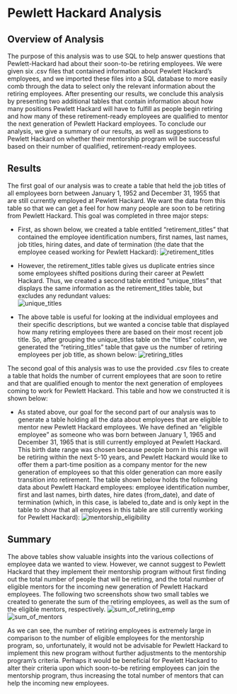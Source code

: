 # Pewlett Hackard Analysis


## Overview of Analysis
The purpose of this analysis was to use SQL to help answer questions that Pewlett-Hackard had about their soon-to-be retiring employees.  We were given six .csv files that contained information about Pewlett Hackard’s employees, and we imported these files into a SQL database to more easily comb through the data to select only the relevant information about the retiring employees.  After presenting our results, we conclude this analysis by presenting two additional tables that contain information about how many positions Pewlett Hackard will have to fulfill as people begin retiring and how many of these retirement-ready employees are qualified to mentor the next generation of Pewlett Hackard employees.  To conclude our analysis, we give a summary of our results, as well as suggestions to Pewlett Hackard on whether their mentorship program will be successful based on their number of qualified, retirement-ready employees.


## Results
The first goal of our analysis was to create a table that held the job titles of all employees born between January 1, 1952 and December 31, 1955 that are still currently employed at Pewlett Hackard.  We want the data from this table so that we can get a feel for how many people are soon to be retiring from Pewlett Hackard.  This goal was completed in three major steps:

* First, as shown below, we created a table entitled “retirement_titles” that contained the employee identification numbers, first names, last names, job titles, hiring dates, and date of termination (the date that the employee ceased working for Pewlett Hackard):    ![retirement_titles](https://user-images.githubusercontent.com/115128743/206359573-d8a84e99-9fc8-4dd0-9615-303f39615a64.png)


* However, the retirement_titles table gives us duplicate entries since some employees shifted positions during their career at Pewlett Hackard.  Thus, we created a second table entitled “unique_titles” that displays the same information as the retirement_titles table, but excludes any redundant values:    
![unique_titles](https://user-images.githubusercontent.com/115128743/206359671-9c13880e-aca9-42d1-bcb2-2c35821caa01.png)


* The above table is useful for looking at the individual employees and their specific descriptions, but we wanted a concise table that displayed how many retiring employees there are based on their most recent job title.  So, after grouping the unique_titles table on the “titles” column, we generated the “retiring_titles” table that gave us the number of retiring employees per job title, as shown below: ![retiring_titles](https://user-images.githubusercontent.com/115128743/206359705-3ba130f5-441a-4a8d-b6b7-9056fdb2b16c.png)


The second goal of this analysis was to use the provided .csv files to create a table that holds the number of current employees that are soon to retire and that are qualified enough to mentor the next generation of employees coming to work for Pewlett Hackard.  This table and how we constructed it is shown below:

* As stated above, our goal for the second part of our analysis was to generate a table holding all the data about employees that are eligible to mentor new Pewlett Hackard employees.  We have defined an “eligible employee” as someone who was born between January 1, 1965 and December 31, 1965 that is still currently employed at Pewlett Hackard.  This birth date range was chosen because people born in this range will be retiring within the next 5-10 years, and Pewlett Hackard would like to offer them a part-time position as a company mentor for the new generation of employees so that this older generation can more easily transition into retirement.  The table shown below holds the following data about Pewlett Hackard employees: employee identification number, first and last names, birth dates, hire dates (from_date), and date of termination (which, in this case, is labeled to_date and is only kept in the table to show that all employees in this table are still currently working for Pewlett Hackard): ![mentorship_eligibility](https://user-images.githubusercontent.com/115128743/206359715-78b0e6d4-b888-4f0a-90cd-b1e5f7f14803.png)



## Summary
The above tables show valuable insights into the various collections of employee data we wanted to view.  However, we cannot suggest to Pewlett Hackard that they implement their mentorship program without first finding out the total number of people that will be retiring, and the total number of eligible mentors for the incoming new generation of Pewlett Hackard employees.  The following two screenshots show two small tables we created to generate the sum of the retiring employees, as well as the sum of the eligible mentors, respectively. 
![sum_of_retiring_emp](https://user-images.githubusercontent.com/115128743/206359764-abc1106f-3dc9-4521-bf43-801a3071a5f7.png)   
![sum_of_mentors](https://user-images.githubusercontent.com/115128743/206359756-4f1d9c50-0ff7-4c1f-aab6-0437cd6d192b.png)


 As we can see, the number of retiring employees is extremely large in comparison to the number of eligible employees for the mentorship program, so, unfortunately, it would not be advisable for Pewlett Hackard to implement this new program without further adjustments to the mentorship program’s criteria.  Perhaps it would be beneficial for Pewlett Hackard to alter their criteria upon which soon-to-be retiring employees can join the mentorship program, thus increasing the total number of mentors that can help the incoming new employees.

